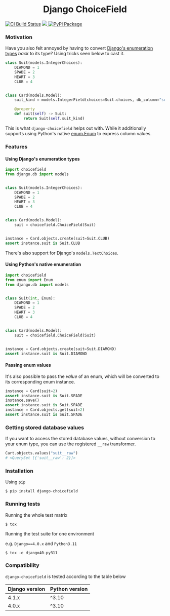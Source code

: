 <h1 align=center>Django ChoiceField</h1>

<p align=left>
    <a href=https://github.com/flaeppe/django-choicefield/actions?query=workflow%3ACI+branch%3Amain><img src=https://github.com/flaeppe/django-choicefield/workflows/CI/badge.svg alt="CI Build Status"></a>
    <a href="https://codecov.io/gh/flaeppe/django-choicefield" > <img src="https://codecov.io/gh/flaeppe/django-choicefield/branch/main/graph/badge.svg?token=SV7YKU958R"/> </a>
    <a href=https://pypi.org/project/django-choicefield/><img src=https://img.shields.io/pypi/v/django-choicefield.svg?color=informational&label=PyPI alt="PyPI Package"></a>
</p>

### Motivation

Have you also felt annoyed by having to convert
[Django's enumeration types](https://docs.djangoproject.com/en/dev/ref/models/fields/#enumeration-types)
_back_ to its type? Using tricks seen below to cast it.

```python
class Suit(models.IntegerChoices):
    DIAMOND = 1
    SPADE = 2
    HEART = 3
    CLUB = 4


class Card(models.Model):
    suit_kind = models.IntegerField(choices=Suit.choices, db_column="suit")

    @property
    def suit(self) -> Suit:
        return Suit(self.suit_kind)
```

This is what `django-choicefield` helps out with. While it additionally supports using
Python's native [enum.Enum](https://docs.python.org/3/library/enum.html) to express
column values.

### Features

#### Using Django's enumeration types

```python
import choicefield
from django.db import models


class Suit(models.IntegerChoices):
    DIAMOND = 1
    SPADE = 2
    HEART = 3
    CLUB = 4


class Card(models.Model):
    suit = choicefield.ChoiceField(Suit)


instance = Card.objects.create(suit=Suit.CLUB)
assert instance.suit is Suit.CLUB
```

There's also support for Django's `models.TextChoices`.

#### Using Python's native enumeration

```python
import choicefield
from enum import Enum
from django.db import models


class Suit(int, Enum):
    DIAMOND = 1
    SPADE = 2
    HEART = 3
    CLUB = 4


class Card(models.Model):
    suit = choicefield.ChoiceField(Suit)


instance = Card.objects.create(suit=Suit.DIAMOND)
assert instance.suit is Suit.DIAMOND
```

#### Passing enum values

It's also possible to pass the _value_ of an enum, which will be converted to its
corresponding enum instance.

```python
instance = Card(suit=2)
assert instance.suit is Suit.SPADE
instance.save()
assert instance.suit is Suit.SPADE
instance = Card.objects.get(suit=2)
assert instance.suit is Suit.SPADE
```

### Getting stored database values

If you want to access the stored database values, without conversion to your enum type,
you can use the registered `__raw` transformer.

```python
Cart.objects.values("suit__raw")
# <QuerySet [{'suit__raw': 2}]>
```

### Installation

Using `pip`

```console
$ pip install django-choicefield
```

### Running tests

Running the whole test matrix

```console
$ tox
```

Running the test suite for one environment

e.g. `Django==4.0.x` and `Python3.11`

```console
$ tox -e django40-py311
```

### Compatibility

`django-choicefield` is tested according to the table below

| Django version | Python version |
| -------------- | -------------- |
| 4.1.x          | ^3.10          |
| 4.0.x          | ^3.10          |
